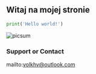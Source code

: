 ## Witaj na mojej stronie
```python
print('Hello world!')
```

![picsum](https://picsum.photos/600 "Lorem picsum!")

### Support or Contact

mailto:volkhv@outlook.com
